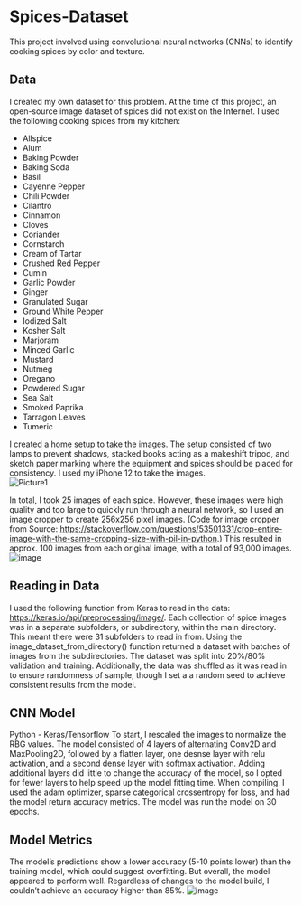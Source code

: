 # Spices-Dataset

This project involved using convolutional neural networks (CNNs) to identify cooking spices by color and texture.

## Data
I created my own dataset for this problem. At the time of this project, an open-source image dataset of spices did not exist on the Internet.
I used the following cooking spices from my kitchen:
- Allspice
- Alum
- Baking Powder
- Baking Soda
- Basil
- Cayenne Pepper
- Chili Powder
- Cilantro
- Cinnamon
- Cloves
- Coriander
- Cornstarch
- Cream of Tartar
- Crushed Red Pepper
- Cumin
- Garlic Powder
- Ginger
- Granulated Sugar
- Ground White Pepper
- Iodized Salt
- Kosher Salt
- Marjoram
- Minced Garlic
- Mustard
- Nutmeg
- Oregano
- Powdered Sugar
- Sea Salt
- Smoked Paprika
- Tarragon Leaves
- Tumeric

I created a home setup to take the images. The setup consisted of two lamps to prevent shadows, stacked books acting as a makeshift tripod, and sketch paper marking where the equipment and spices should be placed for consistency. I used my iPhone 12 to take the images.  
![Picture1](https://user-images.githubusercontent.com/70169642/226624492-f96bfc5a-e63b-4f48-9436-c34f3afdbb4f.jpg)

In total, I took 25 images of each spice. However, these images were high quality and too large to quickly run through a neural network, so I used an image cropper to create 256x256 pixel images. (Code for image cropper from Source: https://stackoverflow.com/questions/53501331/crop-entire-image-with-the-same-cropping-size-with-pil-in-python.) This resulted in approx. 100 images from each original image, with a total of 93,000 images.  
![image](https://user-images.githubusercontent.com/70169642/226625840-728fd69c-8992-4f52-9c5b-f246335962f8.png)

## Reading in Data
I used the following function from Keras to read in the data: https://keras.io/api/preprocessing/image/. Each collection of spice images was in a separate subfolders, or subdirectory, within the main directory. This meant there were 31 subfolders to read in from. Using the image_dataset_from_directory() function returned a dataset with batches of images from the subdirectories. The dataset was split into 20%/80% validation and training. Additionally, the data was shuffled as it was read in to ensure randomness of sample, though I set a a random seed to achieve consistent results from the model.

## CNN Model
Python - Keras/Tensorflow
To start, I rescaled the images to normalize the RBG values. The model consisted of 4 layers of alternating Conv2D and MaxPooling2D, followed by a flatten layer, one desnse layer with relu activation, and a second dense layer with softmax activation. Adding additional layers did little to change the accuracy of the model, so I opted for fewer layers to help speed up the model fitting time. When compiling, I used the adam optimizer, sparse categorical crossentropy for loss, and had the model return accuracy metrics. The model was run the model on 30 epochs.

## Model Metrics
The model’s predictions show a lower accuracy (5-10 points lower) than the training model, which could suggest overfitting. But overall, the model appeared to perform well. Regardless of changes to the model build, I couldn’t achieve an accuracy higher than 85%.
![image](https://user-images.githubusercontent.com/70169642/226628986-833f6c01-9fa5-442b-8955-a3508f47d659.png)
